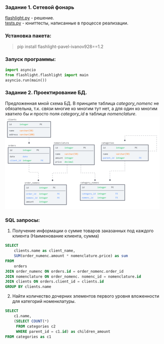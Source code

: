 ### Задание 1. Сетевой фонарь

[flashlight.py](company_02/flashlight.py) - решение.  
[tests.py](company_02/tests.py) - юниттесты, написанные в процессе реализации.

### Установка пакета:
> pip install flashlight-pavel-ivanov928==1.2

### Запуск программы:
```python
import asyncio
from flashlight.flashlight import main
asyncio.run(main())
```

### Задание 2. Проектирование БД.
Предложенная мной схема БД. В принципе таблица *category_nomenc* не обязательна, т.к. связи многие ко многим тут нет, 
а для один ко многим хватило бы и просто поля *category_id* в таблице *nomenclature*.
<img src="./bd_scheme.PNG"></details>

### SQL запросы:
1) Получение информации о сумме товаров заказанных под каждого клиента (Наименование клиента, сумма)
```sql
SELECT 
    clients.name as client_name,
    SUM(order_numenc.amount * nomenclature.price) as sum
FROM
    orders
JOIN order_numenc ON orders.id = order_nomenc.order_id
JOIN nomenclature ON order_nomenc. nomenc_id = nomenclature.id
JOIN clients ON orders.client_id = clients.id
GROUP BY clients.name
```
2) Найти количество дочерних элементов первого уровня вложенности для категорий номенклатуры.
```sql
SELECT 
    c1.name,
    (SELECT COUNT(*)
     FROM categories c2
     WHERE parent_id = c1.id) as children_amount
FROM categories as c1
```